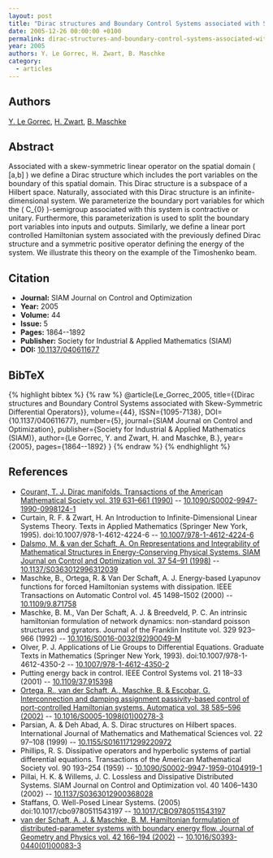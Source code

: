 ```yaml
---
layout: post
title: "Dirac structures and Boundary Control Systems associated with Skew-Symmetric Differential Operators"
date: 2005-12-26 00:00:00 +0100
permalink: dirac-structures-and-boundary-control-systems-associated-with-skew-symmetric-differential-operators
year: 2005
authors: Y. Le Gorrec, H. Zwart, B. Maschke
category:
  - articles
---
```

 
## Authors
[Y. Le Gorrec](authors/yann_le_gorrec), [H. Zwart](authors/hans_zwart), [B. Maschke](authors/bernhard_maschke)
 
## Abstract
Associated with a skew-symmetric linear operator on the spatial domain \( [a,b] \) we define a Dirac structure which includes the port variables on the boundary of this spatial domain. This Dirac structure is a subspace of a Hilbert space. Naturally, associated with this Dirac structure is an infinite-dimensional system. We parameterize the boundary port variables for which the \( C_{0} \)-semigroup associated with this system is contractive or unitary. Furthermore, this parameterization is used to split the boundary port variables into inputs and outputs. Similarly, we define a linear port controlled Hamiltonian system associated with the previously defined Dirac structure and a symmetric positive operator defining the energy of the system. We illustrate this theory on the example of the Timoshenko beam.
 
## Citation
- **Journal:** SIAM Journal on Control and Optimization
- **Year:** 2005
- **Volume:** 44
- **Issue:** 5
- **Pages:** 1864--1892
- **Publisher:** Society for Industrial & Applied Mathematics (SIAM)
- **DOI:** [10.1137/040611677](https://doi.org/10.1137/040611677)
 
## BibTeX
{% highlight bibtex %}
{% raw %}
@article{Le_Gorrec_2005,
  title={{Dirac structures and Boundary Control Systems associated with Skew-Symmetric Differential Operators}},
  volume={44},
  ISSN={1095-7138},
  DOI={10.1137/040611677},
  number={5},
  journal={SIAM Journal on Control and Optimization},
  publisher={Society for Industrial & Applied Mathematics (SIAM)},
  author={Le Gorrec, Y. and Zwart, H. and Maschke, B.},
  year={2005},
  pages={1864--1892}
}
{% endraw %}
{% endhighlight %}
 
## References
- [Courant, T. J. Dirac manifolds. Transactions of the American Mathematical Society vol. 319 631–661 (1990)](dirac-manifolds) -- [10.1090/S0002-9947-1990-0998124-1](https://doi.org/10.1090/S0002-9947-1990-0998124-1)
- Curtain, R. F. & Zwart, H. An Introduction to Infinite-Dimensional Linear Systems Theory. Texts in Applied Mathematics (Springer New York, 1995). doi:10.1007/978-1-4612-4224-6 -- [10.1007/978-1-4612-4224-6](https://doi.org/10.1007/978-1-4612-4224-6)
- [Dalsmo, M. & van der Schaft, A. On Representations and Integrability of Mathematical Structures in Energy-Conserving Physical Systems. SIAM Journal on Control and Optimization vol. 37 54–91 (1998)](on-representations-and-integrability-of-mathematical-structures-in-energy-conserving-physical-systems) -- [10.1137/S0363012996312039](https://doi.org/10.1137/S0363012996312039)
- Maschke, B., Ortega, R. & Van Der Schaft, A. J. Energy-based Lyapunov functions for forced Hamiltonian systems with dissipation. IEEE Transactions on Automatic Control vol. 45 1498–1502 (2000) -- [10.1109/9.871758](https://doi.org/10.1109/9.871758)
- Maschke, B. M., Van Der Schaft, A. J. & Breedveld, P. C. An intrinsic hamiltonian formulation of network dynamics: non-standard poisson structures and gyrators. Journal of the Franklin Institute vol. 329 923–966 (1992) -- [10.1016/S0016-0032(92)90049-M](https://doi.org/10.1016/S0016-0032(92)90049-M)
- Olver, P. J. Applications of Lie Groups to Differential Equations. Graduate Texts in Mathematics (Springer New York, 1993). doi:10.1007/978-1-4612-4350-2 -- [10.1007/978-1-4612-4350-2](https://doi.org/10.1007/978-1-4612-4350-2)
- Putting energy back in control. IEEE Control Systems vol. 21 18–33 (2001) -- [10.1109/37.915398](https://doi.org/10.1109/37.915398)
- [Ortega, R., van der Schaft, A., Maschke, B. & Escobar, G. Interconnection and damping assignment passivity-based control of port-controlled Hamiltonian systems. Automatica vol. 38 585–596 (2002)](interconnection-and-damping-assignment-passivity-based-control-of-port-controlled-hamiltonian-systems) -- [10.1016/S0005-1098(01)00278-3](https://doi.org/10.1016/S0005-1098(01)00278-3)
- Parsian, A. & Deh Abad, A. S. Dirac structures on Hilbert spaces. International Journal of Mathematics and Mathematical Sciences vol. 22 97–108 (1999) -- [10.1155/S0161171299220972](https://doi.org/10.1155/S0161171299220972)
- Phillips, R. S. Dissipative operators and hyperbolic systems of partial differential equations. Transactions of the American Mathematical Society vol. 90 193–254 (1959) -- [10.1090/S0002-9947-1959-0104919-1](https://doi.org/10.1090/S0002-9947-1959-0104919-1)
- Pillai, H. K. & Willems, J. C. Lossless and Dissipative Distributed Systems. SIAM Journal on Control and Optimization vol. 40 1406–1430 (2002) -- [10.1137/S0363012900368028](https://doi.org/10.1137/S0363012900368028)
- Staffans, O. Well-Posed Linear Systems. (2005) doi:10.1017/cbo9780511543197 -- [10.1017/CBO9780511543197](https://doi.org/10.1017/CBO9780511543197)
- [van der Schaft, A. J. & Maschke, B. M. Hamiltonian formulation of distributed-parameter systems with boundary energy flow. Journal of Geometry and Physics vol. 42 166–194 (2002)](hamiltonian-formulation-of-distributed-parameter-systems-with-boundary-energy-flow) -- [10.1016/S0393-0440(01)00083-3](https://doi.org/10.1016/S0393-0440(01)00083-3)

